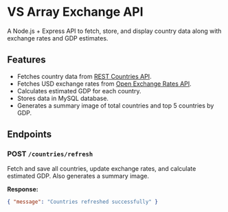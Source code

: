 # VS Array Exchange API

A Node.js + Express API to fetch, store, and display country data along with exchange rates and GDP estimates.

## Features

- Fetches country data from [REST Countries API](https://restcountries.com/).
- Fetches USD exchange rates from [Open Exchange Rates API](https://open.er-api.com/).
- Calculates estimated GDP for each country.
- Stores data in MySQL database.
- Generates a summary image of total countries and top 5 countries by GDP.

## Endpoints

### POST `/countries/refresh`
Fetch and save all countries, update exchange rates, and calculate estimated GDP. Also generates a summary image.

**Response:**
```json
{ "message": "Countries refreshed successfully" }
